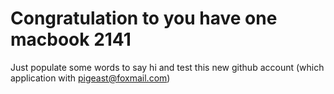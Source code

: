 # Congratulation to you have one macbook 2141

Just populate some words to say hi and test this new github account (which application with pigeast@foxmail.com)
